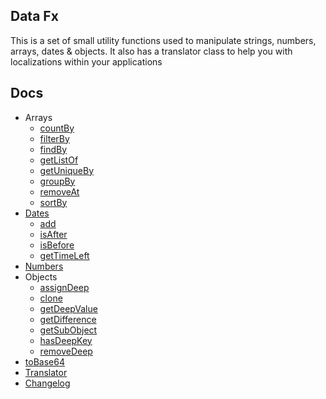 ## Data Fx

This is a set of small utility functions used to manipulate strings, numbers, arrays, dates & objects. It also has a translator class to help you with localizations within your applications

## Docs

- Arrays
  - [countBy](./docs/v0.1.0/arrays/countBy.md#countBy)
  - [filterBy](./docs/v0.1.0/arrays/filterBy.md#filterBy)
  - [findBy](./docs/v0.1.0/arrays/findBy.md#findBy)
  - [getListOf](./docs/v0.1.0/arrays/getListOf.md#getListOf)
  - [getUniqueBy](./docs/v0.1.0/arrays/getUniqueBy.md#getUniqueBy)
  - [groupBy](./docs/v0.1.0/arrays/groupBy.md#groupBy)
  - [removeAt](./docs/v0.1.0/arrays/removeAt.md#removeAt)
  - [sortBy](./docs/v0.1.0/arrays/sortBy.md#sortby)
- [Dates](./docs/v0.1.0/dates/index.md#supported-units)
  - [add](./docs/v0.1.0/dates/index.md#add)
  - [isAfter](./docs/v0.1.0/dates/index.md#isafter)
  - [isBefore](./docs/v0.1.0/dates/index.md#isbefore)
  - [getTimeLeft](./docs/v0.1.0/dates/getTimeLeft.md#get-time-left)
- [Numbers](./docs/v0.1.0/numbers.md)
- Objects
  - [assignDeep](./docs/v0.1.0/objects/assignDeep.md#assigndeep)
  - [clone](./docs/v0.1.0/objects/clone.md#clone)
  - [getDeepValue](./docs/v0.1.0/objects/getDeepValue.md#getDeepValue)
  - [getDifference](./docs/v0.1.0/objects/getDifference.md#getDifference)
  - [getSubObject](./docs/v0.1.0/objects/getSubObject.md#getSubObject)
  - [hasDeepKey](./docs/v0.1.0/objects/hasDeepKey.md#hasDeepKey)
  - [removeDeep](./docs/v0.1.0/objects/removeDeep.md#removeDeep)
- [toBase64](./docs/v0.1.0/toBase64.md#toBase64)
- [Translator](./docs/v0.1.0/translator.md#translator)
- [Changelog](./docs/v0.1.0/CHANGELOG.md#changelog)
